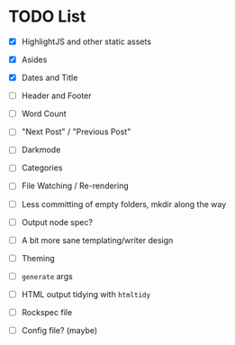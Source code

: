 # TODO List

* [x] HighlightJS and other static assets
* [x] Asides
* [x] Dates and Title
* [ ] Header and Footer
* [ ] Word Count
* [ ] "Next Post" / "Previous Post"
* [ ] Darkmode
* [ ] Categories
* [ ] File Watching / Re-rendering
* [ ] Less committing of empty folders, mkdir along the way
* [ ] Output node spec?
* [ ] A bit more sane templating/writer design
* [ ] Theming
* [ ] `generate` args
* [ ] HTML output tidying with `htmltidy`
* [ ] Rockspec file
* [ ] Config file? (maybe)

